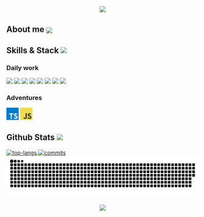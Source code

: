 <p align="center">
  <img src="https://capsule-render.vercel.app/api?type=waving&color=gradient&text=&height=100&section=header"/>
</p>

## <b> About me </b> <a href="https://github.com/DenverCoder1/readme-typing-svg"><img align="center" height="40" src="https://readme-typing-svg.herokuapp.com?lines=Brazilian+🇧🇷;Pythonist+🐍;Dev+Junior+📚;Open+Source/Science+💜✊🏼;"></a> 


## <b> Skills & Stack </b> <img height="20" src="https://media.giphy.com/media/WUlplcMpOCEmTGBtBW/giphy.gif">
### Daily work
<p align="left">
<img width='32px' src='https://raw.githubusercontent.com/rahulbanerjee26/githubAboutMeGenerator/main/icons/python.svg'>
<img width='32px' src='https://raw.githubusercontent.com/rahulbanerjee26/githubAboutMeGenerator/main/icons/linux.svg'>
<img width='32px' src='https://raw.githubusercontent.com/rahulbanerjee26/githubAboutMeGenerator/main/icons/git.svg'>
<img width='32px' src="https://avatars.githubusercontent.com/u/13171334?s=200&v=4">
<img width='32px' src='https://raw.githubusercontent.com/rahulbanerjee26/githubAboutMeGenerator/main/icons/docker.svg'>
<img width='32px' src='https://raw.githubusercontent.com/rahulbanerjee26/githubAboutMeGenerator/main/icons/postgresql.svg'>
<img width='32px' src="https://bashlogo.com/img/symbol/png/full_colored_light.png">
<img width='32px' src='https://upload.wikimedia.org/wikipedia/commons/thumb/3/38/Jupyter_logo.svg/1200px-Jupyter_logo.svg.png'>
</p>

### Adventures
<p align="left">
<img width='32px' src="https://raw.githubusercontent.com/github/explore/80688e429a7d4ef2fca1e82350fe8e3517d3494d/topics/typescript/typescript.png">
<img width='32px' src="https://raw.githubusercontent.com/github/explore/80688e429a7d4ef2fca1e82350fe8e3517d3494d/topics/javascript/javascript.png">
</p>
  




## <b> Github Stats </b> <img src="https://media.giphy.com/media/iY8CRBdQXODJSCERIr/giphy.gif" width="35">
<div>
  <picture>
    <a href="https://github.com/luabida">
    <source media="(prefers-color-scheme: dark)"  align="center" height="170" srcset="https://github-readme-stats.vercel.app/api/top-langs/?username=luabida&layout=compact&langs_count=16&theme=omni&hide=jupyter%20notebook"/>
    <source media="(prefers-color-scheme: light)"  align="center" height="170" srcset="https://github-readme-stats.vercel.app/api/top-langs/?username=luabida&layout=compact&langs_count=16&theme=buefy&hide=jupyter%20notebook"/>
    <img alt="top-langs" align="center" height="170" src="https://github-readme-stats.vercel.app/api/top-langs/?username=luabida&layout=compact&langs_count=16&theme=buefy&hide=jupyter%20notebook"/>
  </picture>
  <picture>
    <a href="https://github.com/luabida">
    <source media="(prefers-color-scheme: dark)"  align="center" height="170" srcset="https://github-readme-stats.vercel.app/api?username=luabida&show_icons=true&theme=omni&include_all_commits=true&count_private=true&hide=issues"/>
    <source media="(prefers-color-scheme: light)"  align="center" height="170" srcset="https://github-readme-stats.vercel.app/api?username=luabida&show_icons=true&theme=buefy&include_all_commits=true&count_private=true&hide=issues"/>
    <img alt="commits" align="center" height="170" src="https://github-readme-stats.vercel.app/api?username=luabida&show_icons=true&theme=buefy&include_all_commits=true&count_private=true&hide=issues"/>
  </picture>
</div>

<picture>
  <source media="(prefers-color-scheme: dark)" srcset="https://github.com/luabida/luabida/blob/output/github-snake-dark.svg">
  <source media="(prefers-color-scheme: light)" srcset="https://github.com/luabida/luabida/blob/output/github-snake.svg">
  <img alt="github-snake" src="https://github.com/luabida/luabida/blob/output/github-snake.svg">
</picture> 

<p align="center">
  <img src="https://capsule-render.vercel.app/api?type=waving&color=gradient&height=100&section=footer"/>
</p>
